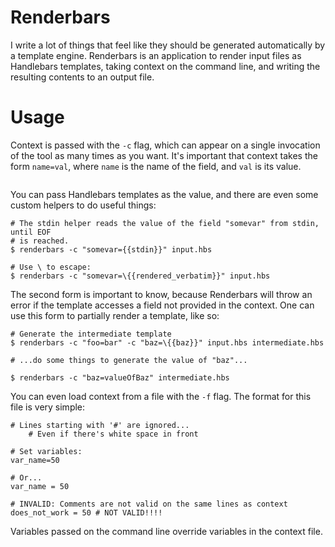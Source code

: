 # Renderbars

I write a lot of things that feel like they should be generated automatically
by a template engine. Renderbars is an application to render input files as
Handlebars templates, taking context on the command line, and writing the
resulting contents to an output file.

# Usage

Context is passed with the `-c` flag, which can appear on a single invocation
of the tool as many times as you want. It's important that context takes the
form `name=val`, where `name` is the name of the field, and `val` is its value.

```
```

You can pass Handlebars templates as the value, and there are even some custom
helpers to do useful things:

```
# The stdin helper reads the value of the field "somevar" from stdin, until EOF
# is reached.
$ renderbars -c "somevar={{stdin}}" input.hbs

# Use \ to escape:
$ renderbars -c "somevar=\{{rendered_verbatim}}" input.hbs
```

The second form is important to know, because Renderbars will throw an error if
the template accesses a field not provided in the context. One can use this
form to partially render a template, like so:

```
# Generate the intermediate template
$ renderbars -c "foo=bar" -c "baz=\{{baz}}" input.hbs intermediate.hbs

# ...do some things to generate the value of "baz"...

$ renderbars -c "baz=valueOfBaz" intermediate.hbs
```

You can even load context from a file with the `-f` flag. The format for this
file is very simple:

```
# Lines starting with '#' are ignored...
    # Even if there's white space in front

# Set variables:
var_name=50

# Or...
var_name = 50

# INVALID: Comments are not valid on the same lines as context
does_not_work = 50 # NOT VALID!!!!
```

Variables passed on the command line override variables in the context file.
